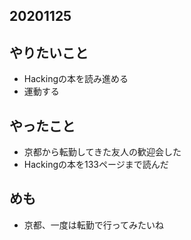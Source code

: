 ## 20201125
## やりたいこと
* Hackingの本を読み進める
* 運動する

## やったこと
* 京都から転勤してきた友人の歓迎会した
* Hackingの本を133ページまで読んだ

## めも
* 京都、一度は転勤で行ってみたいね
